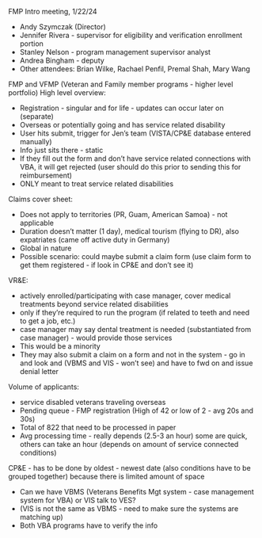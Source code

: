FMP Intro meeting, 1/22/24

- Andy Szymczak (Director) 
- Jennifer Rivera - supervisor for eligibility and verification enrollment portion
- Stanley Nelson - program management supervisor analyst 
- Andrea Bingham - deputy
- Other attendees: Brian Wilke, Rachael Penfil, Premal Shah, Mary Wang

FMP and VFMP (Veteran and Family member programs - higher level portfolio)
High level overview: 
- Registration - singular and for life - updates can occur later on (separate)
- Overseas or potentially going and has service related disability
- User hits submit, trigger for Jen’s team (VISTA/CP&E database entered manually)
- Info just sits there - static
- If they fill out the form and don’t have service related connections with VBA, it will get rejected (user should do this prior to sending this for reimbursement)
- ONLY meant to treat service related disabilities

Claims cover sheet:
- Does not apply to territories (PR, Guam, American Samoa) - not applicable
- Duration doesn’t matter (1 day), medical tourism (flying to DR), also expatriates (came off active duty in Germany)
- Global in nature
- Possible scenario: could maybe submit a claim form (use claim form to get them registered - if look in CP&E and don’t see it)

VR&E:
- actively enrolled/participating with case manager, cover medical treatments beyond service related disabilities
- only if they’re required to run the program (if related to teeth and need to get a job, etc.)
- case manager may say dental treatment is needed (substantiated from case manager) - would provide those services
- This would be a minority
- They may also submit a claim on a form and not in the system - go in and look and (VBMS and VIS - won’t see) and have to fwd on and issue denial letter

Volume of applicants: 
- service disabled veterans traveling overseas 
- Pending queue - FMP registration (High of 42 or low of 2 - avg 20s and 30s)
- Total of 822 that need to be processed in paper
- Avg processing time - really depends (2.5-3 an hour) some are quick, others can take an hour (depends on amount of service connected conditions)

CP&E - has to be done by oldest - newest date (also conditions have to be grouped together) because there is limited amount of space
- Can we have VBMS (Veterans Benefits Mgt system - case management system for VBA) or VIS talk to VES?
- (VIS is not the same as VBMS - need to make sure the systems are matching up)
- Both VBA programs have to verify the info


